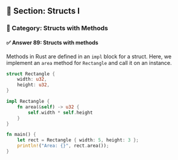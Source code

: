 ## 📘 Section: Structs I  
### 🔹 Category: Structs with Methods  
#### ✅ Answer 89: Structs with methods

Methods in Rust are defined in an `impl` block for a struct. Here, we implement an `area` method for `Rectangle` and call it on an instance.

```rust
struct Rectangle {
    width: u32,
    height: u32,
}

impl Rectangle {
    fn area(&self) -> u32 {
        self.width * self.height
    }
}

fn main() {
    let rect = Rectangle { width: 5, height: 3 };
    println!("Area: {}", rect.area());
}
```

